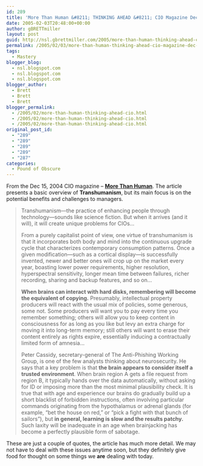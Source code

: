 ```yaml
---
id: 289
title: 'More Than Human &#8211; THINKING AHEAD &#8211; CIO Magazine Dec 15,2004'
date: 2005-02-03T20:48:00+00:00
author: gBRETTmiller
layout: post
guid: http://nsl.gbrettmiller.com/2005/more-than-human-thinking-ahead-cio-magazine-dec-152004
permalink: /2005/02/03/more-than-human-thinking-ahead-cio-magazine-dec-152004/
tags:
  - Mastery
blogger_blog:
  - nsl.blogspot.com
  - nsl.blogspot.com
  - nsl.blogspot.com
blogger_author:
  - Brett
  - Brett
  - Brett
blogger_permalink:
  - /2005/02/more-than-human-thinking-ahead-cio.html
  - /2005/02/more-than-human-thinking-ahead-cio.html
  - /2005/02/more-than-human-thinking-ahead-cio.html
original_post_id:
  - "289"
  - "289"
  - "289"
  - "289"
  - "287"
categories:
  - Pound of Obscure
---
```

From the Dec 15, 2004 CIO magazine &#8211;  **[More Than Human](http://www.cio.com/archive/121504/et_article.html)**. The article presents a basic overview of **Transhumanism**, but its main focus is on the potential benefits and challenges to managers.

> Transhumanism—the practice of enhancing people through technology—sounds like science fiction. But when it arrives (and it will), it will create unique problems for CIOs&#8230;
> 
> From a purely capitalist point of view, one virtue of transhumanism is that it incorporates both body and mind into the continuous upgrade cycle that characterizes contemporary consumption patterns. Once a given modification—such as a cortical display—is successfully invented, newer and better ones will crop up on the market every year, boasting lower power requirements, higher resolution, hyperspectral sensitivity, longer mean time between failures, richer recording, sharing and backup features, and so on&#8230;
> 
> <span style="font-weight:bold;">When brains can interact with hard disks, remembering will become the equivalent of copying.</span> Presumably, intellectual property producers will react with the usual mix of policies, some generous, some not. Some producers will want you to pay every time you remember something; others will allow you to keep content in consciousness for as long as you like but levy an extra charge for moving it into long-term memory; still others will want to erase their content entirely as rights expire, essentially inducing a contractually limited form of amnesia&#8230;
> 
> Peter Cassidy, secretary-general of The Anti-Phishing Working Group, is one of the few analysts thinking about neurosecurity. He says that a key problem is that <span style="font-weight:bold;">the brain appears to consider itself a trusted environment</span>. When brain region A gets a file request from region B, it typically hands over the data automatically, without asking for ID or imposing more than the most minimal plausibility check. It is true that with age and experience our brains do gradually build up a short blacklist of forbidden instructions, often involving particular commands originating from the hypothalamus or adrenal glands (for example, &#8220;bet the house on red,&#8221; or &#8220;pick a fight with that bunch of sailors&#8221;), but <span style="font-weight:bold;">in general, learning is slow and the results patchy.</span> Such laxity will be inadequate in an age when brainjacking has become a perfectly plausible form of sabotage.

These are just a couple of quotes, the article has much more detail. We may not have to deal with these issues anytime soon, but they definitely give food for thought on some things we **are** dealing with today.